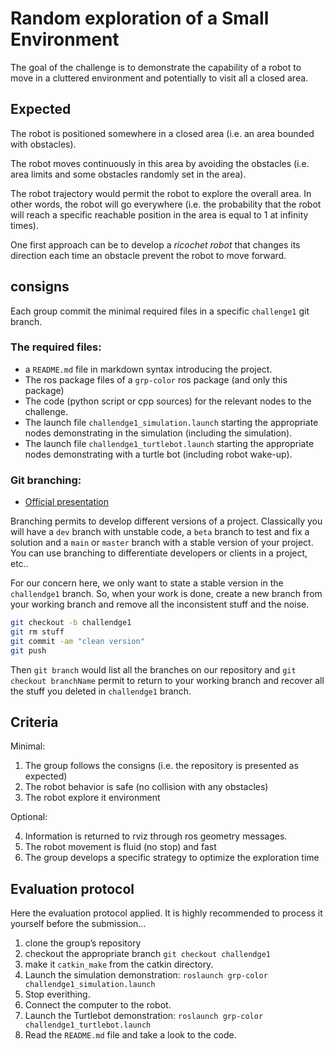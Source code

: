 # Random exploration of a Small Environment

The goal of the challenge is to demonstrate the capability of a robot to move in a cluttered environment and potentially to visit all a closed area.

<!--
## Preparation

Install the [LARM simulation workspace](https://github.com/ceri-num/LARM-RDS-Simulation-WS) in place of `simulation_ws`.
-->

## Expected

The robot is positioned somewhere in a closed area (i.e. an area bounded with obstacles).

The robot moves continuously in this area by avoiding the obstacles (i.e. area limits and some obstacles randomly set in the area).

The robot trajectory would permit the robot to explore the overall area. In other words, the robot will go everywhere (i.e. the probability that the robot will reach a specific reachable position in the area is equal to 1 at infinity times).

One first approach can be to develop a *ricochet robot* that changes its direction each time an obstacle prevent the robot to move forward.


## consigns

Each group commit the minimal required files in a specific `challenge1` git branch.

### The required files:

* a `README.md` file in markdown syntax introducing the project.
* The ros package files of a `grp-color` ros package (and only this package)
* The code (python script or cpp sources) for the relevant nodes to the challenge.
* The launch file `challendge1_simulation.launch` starting the appropriate nodes demonstrating in the simulation (including the simulation).
* The launch file `challendge1_turtlebot.launch` starting the appropriate nodes demonstrating with a turtle bot (including robot wake-up).


### Git branching:

- [Official presentation](https://git-scm.com/book/en/v2/Git-Branching-Branches-in-a-Nutshell)

Branching permits to develop different versions of a project. Classically you will have a `dev` branch with unstable code, a `beta` branch to test and fix a solution and a `main` or `master` branch with a stable version of your project. You can use branching to differentiate developers or clients in a project, etc..

For our concern here, we only want to state a stable version in the `challendge1` branch. So, when your work is done, create a new branch from your working branch and remove all the inconsistent stuff and the noise.

```bash
git checkout -b challendge1
git rm stuff
git commit -am "clean version"
git push
```

Then `git branch` would list all the branches on our repository and `git checkout branchName` permit to return to your working branch and recover all the stuff you deleted in `challendge1` branch.


## Criteria

Minimal:

1. The group follows the consigns (i.e. the repository is presented as expected)
2. The robot behavior is safe (no collision with any obstacles)
3. The robot explore it environment

Optional:

4. Information is returned to rviz through ros geometry messages.
5. The robot movement is fluid (no stop) and fast
6. The group develops a specific strategy to optimize the exploration time

## Evaluation protocol

Here the evaluation protocol applied. It is highly recommended to process it yourself before the submission...

1. clone the group’s repository
1. checkout the appropriate branch `git checkout challendge1`
2. make it `catkin_make` from the catkin directory.
3. Launch the simulation demonstration: `roslaunch grp-color challendge1_simulation.launch`
4. Stop everithing.
5. Connect the computer to the robot.
6. Launch the Turtlebot demonstration: `roslaunch grp-color challendge1_turtlebot.launch`
7. Read the `README.md` file and take a look to the code.

<!---
## In the video

1. A presentation of the challenge
2. A presentation of the launch-file and the proposed architecture
3. A demonstration
--->

